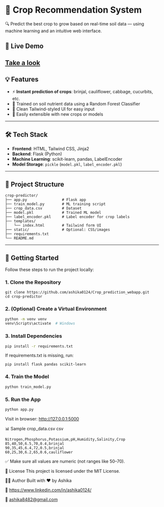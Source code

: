 # 🌱 Crop Recommendation System

🔍 Predict the best crop to grow based on real-time soil data — using machine learning and an intuitive web interface.

## 🧠 Live Demo
 [Take a look](https://crop-prediction-webapp.onrender.com/)
---

## 💡 Features

- ⚡ **Instant prediction of crops**: brinjal, cauliflower, cabbage, cucurbits, etc.
- 🤖 Trained on soil nutrient data using a Random Forest Classifier
- 🎯 Clean Tailwind-styled UI for easy input
- 🧪 Easily extensible with new crops or models

---

## 🛠️ Tech Stack

- **Frontend**: HTML, Tailwind CSS, Jinja2
- **Backend**: Flask (Python)
- **Machine Learning**: scikit-learn, pandas, LabelEncoder
- **Model Storage**: `pickle` (`model.pkl`, `label_encoder.pkl`)

---

## 📁 Project Structure

```
crop-predictor/
├── app.py                # Flask app
├── train_model.py        # ML training script
├── crop_data.csv         # Dataset
├── model.pkl             # Trained ML model
├── label_encoder.pkl     # Label encoder for crop labels
├── templates/
│   └── index.html        # Tailwind form UI
├── static/               # Optional: CSS/images
├── requirements.txt
└── README.md
```
---

## 🚀 Getting Started

Follow these steps to run the project locally:

### 1. Clone the Repository

```
git clone https://github.com/ashika0124/Crop_prediction_webapp.git
cd crop-predictor
```
### 2. (Optional) Create a Virtual Environment

```bash
python -m venv venv
venv\Scripts\activate  # Windows

```
### 3. Install Dependencies

```bash
pip install -r requirements.txt
```
If requirements.txt is missing, run:
```
pip install flask pandas scikit-learn
```
### 4. Train the Model

```bash
python train_model.py
```
### 5. Run the App

```bash
python app.py
```
Visit in browser: http://127.0.0.1:5000


📊 Sample crop_data.csv
csv
```
Nitrogen,Phosphorus,Potassium,pH,Humidity,Salinity,Crop
85,40,50,6.5,70,0.4,brinjal
90,35,45,6.4,72,0.5,brinjal
60,25,30,6.2,65,0.6,cauliflower
```
✅ Make sure all values are numeric (not ranges like 50–70).

📄 License
This project is licensed under the MIT License.

🙋‍♂️ Author
Built with ❤️ by Ashika


🔗 https://www.linkedin.com/in/ashika0124/ 


📧 ashika8482@gmail.com

